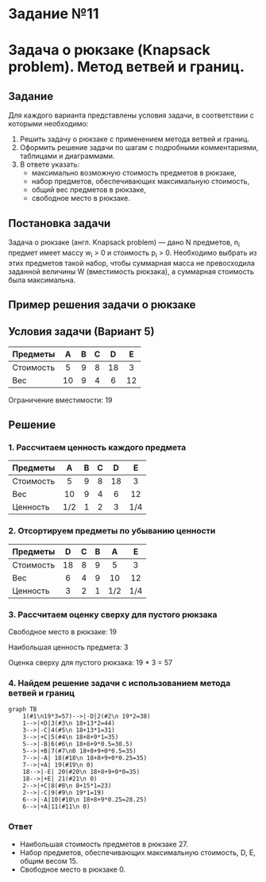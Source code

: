# Задание №11
# Задача о рюкзаке (Knapsack problem). Метод ветвей и границ.

## Задание
Для каждого варианта представлены условия задачи, в соответствии с которыми необходимо: 
1. Решить задачу о рюкзаке с применением метода ветвей и границ.
2. Оформить решение задачи по шагам с подробными комментариями, таблицами и диаграммами.
3. В ответе указать:
   - максимально возможную стоимость предметов в рюкзаке,
   - набор предметов, обеспечивающих максимальную стоимость,
   - общий вес предметов в рюкзаке,
   - свободное место в рюкзаке.

## Постановка задачи
Задача о рюкзаке (англ. Knapsack problem) — дано N предметов, n<sub>i</sub> предмет имеет массу w<sub>i</sub> > 0 и стоимость p<sub>i</sub> > 0. Необходимо выбрать из этих предметов такой набор, чтобы суммарная масса не превосходила заданной величины W (вместимость рюкзака), а суммарная стоимость была максимальна. 

## Пример решения задачи о рюкзаке
## Условия задачи (Вариант 5)

| Предметы  |  A  | B  | C | D  | E  |
|:----------|:---:|:--:|:-:|:--:|:--:|
| Стоимость |  5  |  9 | 8 | 18 | 3  |
| Вес       | 10  |  9 | 4 |  6 | 12 |

Ограничение вместимости: 19

## Решение
### 1. Рассчитаем ценность каждого предмета
| Предметы  |  A  | B  | C | D  | E  |
|:----------|:---:|:--:|:-:|:--:|:--:|
| Стоимость |  5  |  9 | 8 | 18 | 3  |
| Вес       | 10  |  9 | 4 |  6 | 12 |
| Ценность  | 1/2 |  1 | 2 |  3 | 1/4|

### 2. Отсортируем предметы по убыванию ценности
| Предметы  | D  | C | B  |  A  |  E  |
|:----------|:--:|:-:|:--:|:---:|:---:|
| Стоимость | 18 | 8 | 9  |  5  |  3  |
| Вес       | 6  | 4 | 9  | 10  | 12  |
| Ценность  | 3  | 2 | 1  | 1/2 | 1/4 |

### 3. Рассчитаем оценку сверху для пустого рюкзака

Свободное место в рюкзаке: 19

Наибольшая ценность предмета: 3

Оценка сверху для пустого рюкзака: 19 * 3 = 57


### 4. Найдем решение задачи с использованием метода ветвей и границ

```mermaid
graph TB
    1(#1\n19*3=57)-->|-D|2(#2\n 19*2=38)
    1-->|+D|3(#3\n 18+13*2=44)
    3-->|-C|4(#5\n 18+13*1=31)
    3-->|+C|5(#4\n 18+8+9*1=35)
    5-->|-B|6(#6\n 18+8+9*0.5=30.5)
    5-->|+B|7(#7\n0 18+8+9+0*0.5=35)
    7-->|-A| 18(#18\n 18+8+9+0*0.25=35)
    7-->|+A| 19(#19\n 0)
    18-->|-E| 20(#20\n 18+8+9+0*0=35)
    18-->|+E| 21(#21\n 0)
    2-->|+C|8(#8\n 8+15*1=23)
    2-->|-C|9(#9\n 19*1=19)
    6-->|-A|10(#10\n 18+8+9*0.25=28.25)
    6-->|+A|11(#11\n 0)
```

### Ответ
- Наибольшая стоимость предметов в рюкзаке 27.
- Набор предметов, обеспечивающих максимальную стоимость, D, E, общим весом 15.
- Свободное место в рюкзаке 0.
